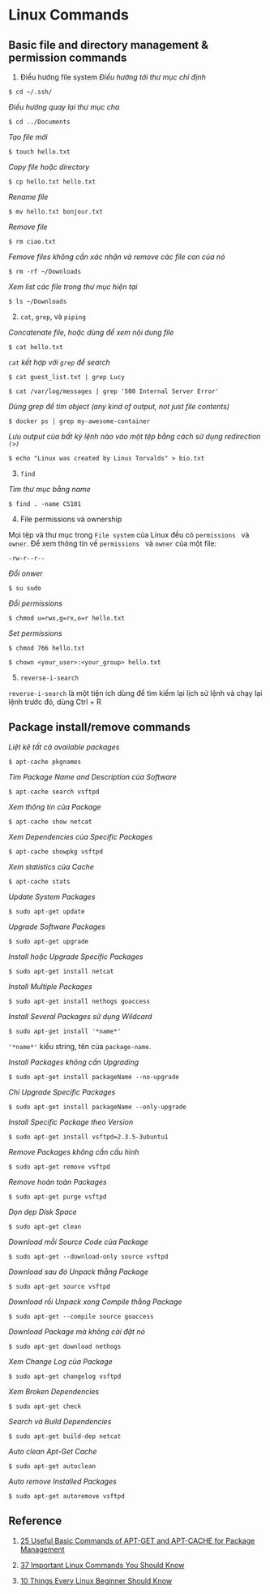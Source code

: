 # Linux Commands

## Basic file and directory management & permission commands
1. Điều hướng file system
*Điều hướng tới thư mục chỉ định*

```
$ cd ~/.ssh/
```

*Điều hướng quay lại thư mục cha*

```
$ cd ../Documents
```

*Tạo file mới*

```
$ touch hello.txt
```

*Copy file hoặc directory*

```
$ cp hello.txt hello.txt
```

*Rename file*

```
$ mv hello.txt bonjour.txt
```

*Remove file*

```
$ rm ciao.txt
```

*Femove files không cần xác nhận và remove các file con của nó*

```
$ rm -rf ~/Downloads
```

*Xem list các file trong thư mục hiện tại*

```
$ ls ~/Downloads
```

2. `cat`, `grep`, và `piping`

*Concatenate file, hoặc dùng để xem nội dung file*

```
$ cat hello.txt
```

*`cat` kết hợp với `grep` để search*
```
$ cat guest_list.txt | grep Lucy
```

```
$ cat /var/log/messages | grep '500 Internal Server Error'
```

*Dùng grep để tìm object (any kind of output, not just file contents)*

```
$ docker ps | grep my-awesome-container
```

*Lưu output của bất kỳ lệnh nào vào một tệp bằng cách sử dụng redirection `(>)`*

```
$ echo "Linux was created by Linus Torvalds" > bio.txt
```

3. `find`

*Tìm thư mục bằng name*

```
$ find . -name CS101
```

4. File permissions và ownership

Mọi tệp và thư mục trong `File system` của Linux đều có `permissions ` và `owner`. Để xem thông tin về `permissions ` và `owner` của một file:

```
-rw-r--r--
```

*Đổi onwer*

```
$ su sudo
```

*Đổi permissions*

```
$ chmod u=rwx,g=rx,o=r hello.txt
```

*Set permissions*

```
$ chmod 766 hello.txt
```

```
$ chown <your_user>:<your_group> hello.txt
```

5. `reverse-i-search`

`reverse-i-search` là một tiện ích dùng để tìm kiếm lại lịch sử lệnh và chạy lại lệnh trước đó, dùng Ctrl + R

## Package install/remove commands

*Liệt kê tất cả available packages*

```
$ apt-cache pkgnames
```

*Tìm Package Name and Description của Software*

```
$ apt-cache search vsftpd
```


*Xem thông tin của Package*

```
$ apt-cache show netcat
```

*Xem Dependencies của Specific Packages*

```
$ apt-cache showpkg vsftpd
```

*Xem statistics của Cache*

```
$ apt-cache stats
```

*Update System Packages*
```
$ sudo apt-get update
```

*Upgrade Software Packages*

```
$ sudo apt-get upgrade
```

*Install hoặc Upgrade Specific Packages*

```
$ sudo apt-get install netcat
```

*Install Multiple Packages*

```
$ sudo apt-get install nethogs goaccess
```

*Install Several Packages sử dụng Wildcard*

```
$ sudo apt-get install '*name*'
```

 `'*name*'` kiểu string, tên của `package-name`.

*Install Packages không cần Upgrading*

```
$ sudo apt-get install packageName --no-upgrade
```

*Chỉ Upgrade Specific Packages*

```
$ sudo apt-get install packageName --only-upgrade
```

*Install Specific Package theo Version*

```
$ sudo apt-get install vsftpd=2.3.5-3ubuntu1
```

*Remove Packages không cần cấu hình*

```
$ sudo apt-get remove vsftpd
```

*Remove hoàn toàn Packages*

```
$ sudo apt-get purge vsftpd
```

*Dọn dẹp Disk Space*

```
$ sudo apt-get clean
```

*Download mỗi Source Code của Package*

```
$ sudo apt-get --download-only source vsftpd
```

*Download sau đó Unpack thằng Package*
```
$ sudo apt-get source vsftpd
```

*Download rồi Unpack xong Compile thằng Package*

```
$ sudo apt-get --compile source goaccess
```

*Download Package mà không cài đặt nó*

```
$ sudo apt-get download nethogs
```

*Xem Change Log của Package*

```
$ sudo apt-get changelog vsftpd
```

*Xem Broken Dependencies*

```
$ sudo apt-get check
```

*Search và Build Dependencies*

```
$ sudo apt-get build-dep netcat
```

*Auto clean Apt-Get Cache*

```
$ sudo apt-get autoclean
```

*Auto remove Installed Packages*

```
$ sudo apt-get autoremove vsftpd
```


## Reference
1. [25 Useful Basic Commands of APT-GET and APT-CACHE for Package Management](https://www.tecmint.com/useful-basic-commands-of-apt-get-and-apt-cache-for-package-management/)

2. [37 Important Linux Commands You Should Know](https://www.howtogeek.com/412055/37-important-linux-commands-you-should-know/)

3. [10 Things Every Linux Beginner Should Know](https://www.codementor.io/linux/tutorial/10-things-every-linux-beginner-should-know)